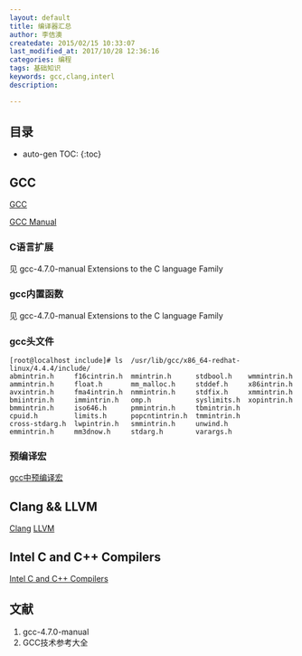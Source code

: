 ```yaml
---
layout: default
title: 编译器汇总
author: 李佶澳
createdate: 2015/02/15 10:33:07
last_modified_at: 2017/10/28 12:36:16
categories: 编程
tags: 基础知识
keywords: gcc,clang,interl
description: 

---
```


## 目录
* auto-gen TOC:
{:toc}

## GCC

[GCC](http://gcc.gnu.org/)

[GCC Manual](https://gcc.gnu.org/onlinedocs/)

### C语言扩展

见 gcc-4.7.0-manual Extensions to the C language Family

### gcc内置函数

见 gcc-4.7.0-manual Extensions to the C language Family

### gcc头文件

	[root@localhost include]# ls  /usr/lib/gcc/x86_64-redhat-linux/4.4.4/include/
	abmintrin.h     f16cintrin.h  mmintrin.h      stdbool.h    wmmintrin.h
	ammintrin.h     float.h       mm_malloc.h     stddef.h     x86intrin.h
	avxintrin.h     fma4intrin.h  nmmintrin.h     stdfix.h     xmmintrin.h
	bmiintrin.h     immintrin.h   omp.h           syslimits.h  xopintrin.h
	bmmintrin.h     iso646.h      pmmintrin.h     tbmintrin.h
	cpuid.h         limits.h      popcntintrin.h  tmmintrin.h
	cross-stdarg.h  lwpintrin.h   smmintrin.h     unwind.h
	emmintrin.h     mm3dnow.h     stdarg.h        varargs.h

### 预编译宏

[gcc中预编译宏](http://www.360doc.com/content/11/1003/10/5169677_153067913.shtml)

## Clang && LLVM

[Clang](http://clang.llvm.org/get_started.html)
[LLVM](http://llvm.org/)

## Intel C and C++ Compilers

[Intel C and C++ Compilers](https://software.intel.com/en-us/c-compilers)

## 文献

1. gcc-4.7.0-manual
2. GCC技术参考大全
